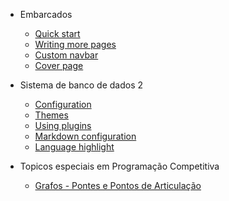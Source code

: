 
* Embarcados

  * [Quick start](quickstart.md)
  * [Writing more pages](more-pages.md)
  * [Custom navbar](custom-navbar.md)
  * [Cover page](cover.md)

* Sistema de banco de dados 2
  * [Configuration](configuration.md)
  * [Themes](themes.md)
  * [Using plugins](plugins.md)
  * [Markdown configuration](markdown.md)
  * [Language highlight](language-highlight.md)

* Topicos especiais em Programação Competitiva

  * [Grafos - Pontes e Pontos de Articulação](Topicos-especiais-em-Programação-competitiva/Grafos-Pontes-e-Pontos-de-Articulação.md)
